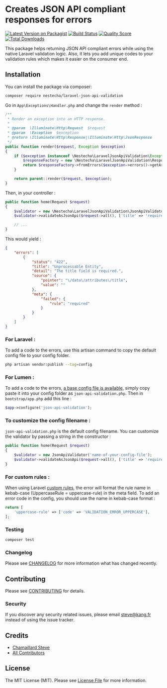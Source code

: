 # Creates JSON API compliant responses for errors

[![Latest Version on Packagist](https://img.shields.io/packagist/v/nestecha/laravel-json-api-validation.svg?style=flat-square)](https://packagist.org/packages/nestecha/laravel-json-api-validation)
[![Build Status](https://img.shields.io/travis/nestecha/laravel-json-api-validation/master.svg?style=flat-square)](https://travis-ci.org/nestecha/laravel-json-api-validation)
[![Quality Score](https://img.shields.io/scrutinizer/g/nestecha/laravel-json-api-validation.svg?style=flat-square)](https://scrutinizer-ci.com/g/nestecha/laravel-json-api-validation)
[![Total Downloads](https://img.shields.io/packagist/dt/nestecha/laravel-json-api-validation.svg?style=flat-square)](https://packagist.org/packages/nestecha/laravel-json-api-validation)

This package helps returning JSON API compliant errors while using the native Laravel validation logic.
Also, it lets you add unique codes to your validation rules which makes it easier on the consumer end.

## Installation

You can install the package via composer:

```bash
composer require nestecha/laravel-json-api-validation
```

Go in `App\Exceptions\Handler.php` and change the `render` method :
``` php
/**
 * Render an exception into an HTTP response.
 *
 * @param  \Illuminate\Http\Request  $request
 * @param  \Exception  $exception
 * @return \Illuminate\Http\Response|\Illuminate\Http\JsonResponse
 */
public function render($request, Exception $exception)
{
    if ($exception instanceof \Nestecha\LaravelJsonApiValidation\Exception\JsonApiValidationException) {
        $responseFactory = new \Nestecha\LaravelJsonApiValidation\ResponseFactory();
        return $responseFactory->fromErrors($exception->errors()->getArrayCopy());
    }

    return parent::render($request, $exception);
}
```

Then, in your controller :
``` php
public function home(Request $request)
{
    $validator = new \Nestecha\LaravelJsonApiValidation\JsonApiValidator();
    $validator->validateAsJsonApi($request->all(), ['title' => 'required']);

    // ...
}
```

This would yield :
``` json
{
    "errors": [
        {
            "status": "422",
            "title": "Unprocessable Entity",
            "detail": "The title field is required.",
            "source": {
                "pointer": "\/data\/attributes\/title",
                "value": ""
            },
            "meta": {
                "failed": {
                    "rule": "required"
                }
            }
        }
    ]
}
```
### For Laravel :
To add a code to the errors, use this artisan command to copy the default config file to your config folder.
```bash
php artisan vendor:publish --tag=config
```

### For Lumen :
To add a code to the errors, [a base config file is available](https://github.com/Nestecha/laravel-json-api-validation/blob/master/config/config.php), simply copy paste it into your config folder as `json-api-validation.php`.
Then in `bootstrap/app.php` add this line :

``` php
$app->configure('json-api-validation');
```

### To customize the config filename :

`json-api-validation.php` is the default config filename. You can customize the validator by passing a string in the constructor :

``` php
public function home(Request $request)
{
    $validator = new JsonApiValidator('name-of-your-config-file');
    $validator->validateAsJsonApi($request->all(), ['title' => 'required']);
}
``` 

### For custom rules :

When using Laravel [custom rules](https://laravel.com/docs/master/validation#using-rule-objects), the error will format
the rule name in kebab-case (UppercaseRule = uppercase-rule) in the meta field.
To add an error code in the config, you should use the name in kebab-case format :

``` php
return [
    'uppercase-rule' => ['code' => 'VALIDATION_ERROR_UPPERCASE'],
];
```

### Testing

``` bash
composer test
```

### Changelog

Please see [CHANGELOG](CHANGELOG.md) for more information what has changed recently.

## Contributing

Please see [CONTRIBUTING](CONTRIBUTING.md) for details.

### Security

If you discover any security related issues, please email steve@kang.fr instead of using the issue tracker.

## Credits

- [Chamaillard Steve](https://github.com/nestecha)
- [All Contributors](../../contributors)

## License

The MIT License (MIT). Please see [License File](LICENSE.md) for more information.